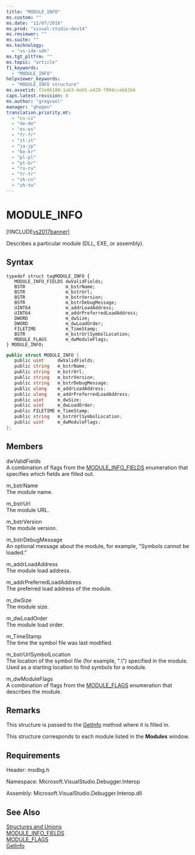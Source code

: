 ```yaml
---
title: "MODULE_INFO"
ms.custom: ""
ms.date: "12/07/2016"
ms.prod: "visual-studio-dev14"
ms.reviewer: ""
ms.suite: ""
ms.technology: 
  - "vs-ide-sdk"
ms.tgt_pltfrm: ""
ms.topic: "article"
f1_keywords: 
  - "MODULE_INFO"
helpviewer_keywords: 
  - "MODULE_INFO structure"
ms.assetid: f2e06180-1ab3-4eb5-a428-7994cceb61b6
caps.latest.revision: 8
ms.author: "gregvanl"
manager: "ghogen"
translation.priority.mt: 
  - "cs-cz"
  - "de-de"
  - "es-es"
  - "fr-fr"
  - "it-it"
  - "ja-jp"
  - "ko-kr"
  - "pl-pl"
  - "pt-br"
  - "ru-ru"
  - "tr-tr"
  - "zh-cn"
  - "zh-tw"
---
```

# MODULE_INFO
[!INCLUDE[vs2017banner](../../../code-quality/includes/vs2017banner.md)]

Describes a particular module (DLL, EXE, or assembly).  
  
## Syntax  
  
```cpp#  
typedef struct tagMODULE_INFO {   
   MODULE_INFO_FIELDS dwValidFields;  
   BSTR               m_bstrName;  
   BSTR               m_bstrUrl;  
   BSTR               m_bstrVersion;  
   BSTR               m_bstrDebugMessage;  
   UINT64             m_addrLoadAddress;  
   UINT64             m_addrPreferredLoadAddress;  
   DWORD              m_dwSize;  
   DWORD              m_dwLoadOrder;  
   FILETIME           m_TimeStamp;  
   BSTR               m_bstrUrlSymbolLocation;  
   MODULE_FLAGS       m_dwModuleFlags;  
} MODULE_INFO;  
```  
  
```c#  
public struct MODULE_INFO {   
   public uint     dwValidFields;  
   public string   m_bstrName;  
   public string   m_bstrUrl;  
   public string   m_bstrVersion;  
   public string   m_bstrDebugMessage;  
   public ulong    m_addrLoadAddress;  
   public ulong    m_addrPreferredLoadAddress;  
   public uint     m_dwSize;  
   public uint     m_dwLoadOrder;  
   public FILETIME m_TimeStamp;  
   public string   m_bstrUrlSymbolLocation;  
   public uint     m_dwModuleFlags;  
};  
```  
  
## Members  
 dwValidFields  
 A combination of flags from the [MODULE_INFO_FIELDS](../../../extensibility/debugger/reference/module_info_fields.md) enumeration that specifies which fields are filled out.  
  
 m_bstrName  
 The module name.  
  
 m_bstrUrl  
 The module URL.  
  
 m_bstrVersion  
 The module version.  
  
 m_bstrDebugMessage  
 An optional message about the module, for example, "Symbols cannot be loaded."  
  
 m_addrLoadAddress  
 The module load address.  
  
 m_addrPreferredLoadAddress  
 The preferred load address of the module.  
  
 m_dwSize  
 The module size.  
  
 m_dwLoadOrder  
 The module load order.  
  
 m_TimeStamp  
 The time the symbol file was last modified.  
  
 m_bstrUrlSymbolLocation  
 The location of the symbol file (for example, ".\\") specified in the module. Used as a starting location to find symbols for a module.  
  
 m_dwModuleFlags  
 A combination of flags from the [MODULE_FLAGS](../../../extensibility/debugger/reference/module_flags.md) enumeration that describes the module.  
  
## Remarks  
 This structure is passed to the [GetInfo](../../../extensibility/debugger/reference/idebugmodule2--getinfo.md) method where it is filled in.  
  
 This structure corresponds to each module listed in the **Modules** window.  
  
## Requirements  
 Header: msdbg.h  
  
 Namespace: Microsoft.VisualStudio.Debugger.Interop  
  
 Assembly: Microsoft.VisualStudio.Debugger.Interop.dll  
  
## See Also  
 [Structures and Unions](../../../extensibility/debugger/reference/structures-and-unions.md)   
 [MODULE_INFO_FIELDS](../../../extensibility/debugger/reference/module_info_fields.md)   
 [MODULE_FLAGS](../../../extensibility/debugger/reference/module_flags.md)   
 [GetInfo](../../../extensibility/debugger/reference/idebugmodule2--getinfo.md)
